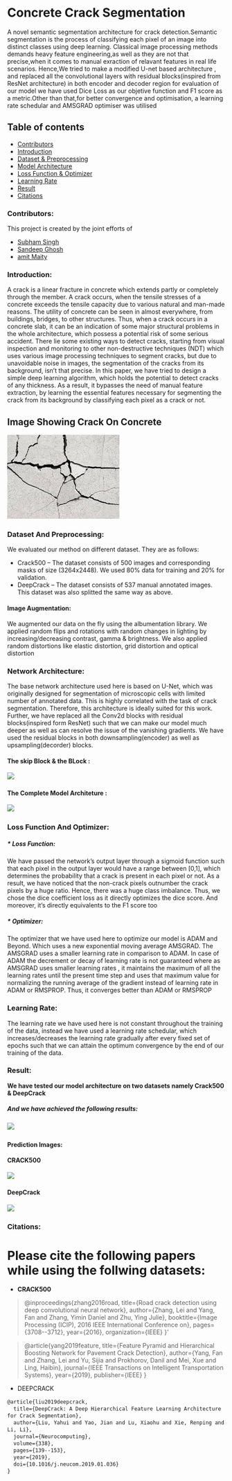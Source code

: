 # Concrete Crack Segmentation
A novel semantic segmentation architecture for crack detection.Semantic segmentation is the process of classifying each pixel of an image into distinct classes using deep learning.
Classical image processing methods demands heavy feature engineering,as well as they are not that precise,when it comes to manual exraction of relavant features in real life scenarios.
Hence,We tried to make a  modified U-net based architecture , and replaced all the convolutional layers with residual blocks(inspired from ResNet architecture) in both encoder and decoder region
for evaluation of our model we have used Dice Loss as our objetive function and F1 score as a metric.Other than that,for better convergence and optimisation, a learning rate schedular and AMSGRAD optimiser was utilised


## Table of contents
* [Contributors](#Contributors)
* [Introduction](#Introduction)
* [Dataset & Preprocessing](#Dataset-And-Preprocessing)
* [Model Architecture](#Network-Architecture)
* [Loss Function & Optimizer](#Loss-Function-And-Optimizer)
* [Learning Rate](#Learning-Rate)
* [Result](#Result)
* [Citations](#Citations)

### Contributors:
This project is created by the joint efforts of
* [Subham Singh](https://github.com/Subham2901)
* [Sandeep Ghosh](https://github.com/Sandeep2017)
* [amit Maity](https://github.com/Neel1097)

### Introduction:
A crack is a linear fracture in concrete which extends partly or completely through the member. A crack occurs, when the tensile stresses of a concrete exceeds the tensile capacity due to various natural and man-made reasons. The utility of concrete can be seen in almost everywhere, from buildings, bridges, to other structures. Thus, when a crack occurs in a concrete slab, it can be an indication of some major structural problems in the whole architecture, which possess a potential risk of some serious accident. There lie some existing ways to detect cracks, starting from visual inspection and monitoring to other non-destructive techniques (NDT) which uses various image processing techniques to segment cracks, but due to unavoidable noise in images, the segmentation of the cracks from its background, isn’t that precise. In this paper, we have tried to design a simple deep learning algorithm, which holds the potential to detect cracks of any thickness. As a result, it bypasses the need of manual feature extraction, by learning the essential features necessary for segmenting the crack from its background by classifying each pixel as a crack or not.    

## Image Showing Crack On Concrete
<img src='/Images/intro/intro1.jfif'>

### Dataset And Preprocessing:
We evaluated our method on different dataset. They are as follows:
* 	Crack500  – The dataset consists of 500 images and corresponding masks of size (3264x2448). We used 80% data for training and 20% for validation.
* 	DeepCrack  – The dataset consists of 537 manual annotated images. This dataset was also splitted the same way as above.
#### Image Augmentation:
We augmented our data on the fly using the albumentation library. We applied random flips and rotations with random changes in lighting by increasing/decreasing contrast, gamma & brightness. We also applied random distortions like elastic distortion, grid distortion and optical distortion

### Network Architecture:
 The base network architecture used here is based on U-Net, which was originally designed for segmentation of microscopic cells with limited number of annotated data. This is highly correlated with the task of crack segmentation. Therefore, this architecture is ideally suited for this work. Further, we have replaced all the Conv2d blocks with residual blocks(inspired form ResNet) such that we can make our model much deeper as well as can resolve the issue of the vanishing gradients. We have used the residual blocks in both downsampling(encoder) as well as upsampling(decorder) blocks.
 #### The skip Block & the BLock :
 ![](https://github.com/Subham2901/Concrete_Crack_Segmentation/blob/master/Images/MOdel/model%20image%20final2.png)
 #### The Complete Model Architeture :
 ![](https://github.com/Subham2901/Concrete_Crack_Segmentation/blob/master/Images/MOdel/model%20image%20final1.png)
 

### Loss Function And Optimizer:
##### * Loss Function:
We have passed the network’s output layer through a sigmoid function such that each pixel in the output layer would have a range between [0,1], which determines the probability that a crack is present in each pixel or not. As a result, we have noticed that the non-crack pixels outnumber the crack pixels by a huge ratio. Hence, there was a huge class imbalance. Thus, we chose the dice coefficient loss as it directly optimizes the dice score. And moreover, it’s directly equivalents to the F1 score too
##### * Optimizer:
The optimizer that we have used here to optimize our model is ADAM and Beyond. Which uses a new exponential moving average AMSGRAD. The AMSGRAD uses a smaller learning rate in comparison to ADAM. In case of ADAM the decrement or decay of learning rate is not guaranteed where as AMSGRAD  uses smaller learning rates , it maintains the maximum of  all the learning rates until the present time step and uses that maximum value for normalizing the running average of the gradient instead of learning rate in ADAM or RMSPROP. Thus, it converges better than ADAM or RMSPROP
### Learning Rate:
The learning rate we have used here is not constant throughout the training of the data, instead we have used a learning rate schedular, which increases/decreases the learning rate gradually after every fixed set of epochs such that  we can attain the optimum convergence by the end of our training of the data.

### Result:
__We have tested our model architecture on two datasets namely Crack500 & DeepCrack__
##### And we have achieved the following results:
##### ![](https://github.com/Subham2901/Concrete_Crack_Segmentation/blob/master/Images/Result/Result.JPG)
#### Prediction Images:
__CRACK500__
#### ![](https://github.com/Subham2901/Concrete_Crack_Segmentation/blob/master/Images/crack500/finalimage.JPG)
__DeepCrack__
#### ![](https://github.com/Subham2901/Concrete_Crack_Segmentation/blob/master/Images/deepcrack/final.JPG)
### Citations:
# Please cite the following papers while using the follwing datasets:
* __CRACK500__
>@inproceedings{zhang2016road,
  title={Road crack detection using deep convolutional neural network},
  author={Zhang, Lei and Yang, Fan and Zhang, Yimin Daniel and Zhu, Ying Julie},
  booktitle={Image Processing (ICIP), 2016 IEEE International Conference on},
  pages={3708--3712},
  year={2016},
  organization={IEEE}
}' 

>@article{yang2019feature,
  title={Feature Pyramid and Hierarchical Boosting Network for Pavement Crack Detection},
  author={Yang, Fan and Zhang, Lei and Yu, Sijia and Prokhorov, Danil and Mei, Xue and Ling, Haibin},
  journal={IEEE Transactions on Intelligent Transportation Systems},
  year={2019},
  publisher={IEEE}
}

* DEEPCRACK
```
@article{liu2019deepcrack,
  title={DeepCrack: A Deep Hierarchical Feature Learning Architecture for Crack Segmentation},
  author={Liu, Yahui and Yao, Jian and Lu, Xiaohu and Xie, Renping and Li, Li},
  journal={Neurocomputing},
  volume={338},
  pages={139--153},
  year={2019},
  doi={10.1016/j.neucom.2019.01.036}
}
```


